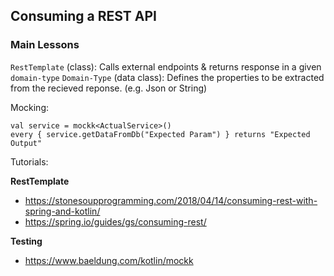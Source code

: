 ## Consuming a REST API

### Main Lessons

`RestTemplate` (class): Calls external endpoints & returns response in a given `domain-type`
`Domain-Type` (data class): Defines the properties to be extracted from the recieved reponse. (e.g. Json or String)

Mocking:
```
val service = mockk<ActualService>()
every { service.getDataFromDb("Expected Param") } returns "Expected Output"
```


Tutorials: 

__RestTemplate__  
- https://stonesoupprogramming.com/2018/04/14/consuming-rest-with-spring-and-kotlin/
- https://spring.io/guides/gs/consuming-rest/

__Testing__
- https://www.baeldung.com/kotlin/mockk